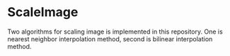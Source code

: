 # ScaleImage
Two algorithms for scaling image is implemented in this repository. One is nearest neighbor interpolation method, second is 
bilinear interpolation method.

